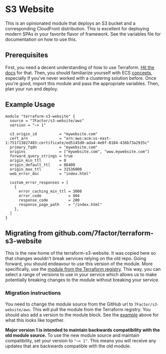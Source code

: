# S3 Website

This is an opinionated module that deploys an S3 bucket and a corresponding CloudFront distribution. This is excellent
for deploying modern SPAs in your favorite flavor of framework. See the variables file for documentation on how to use
this.

## Prerequisites

First, you need a decent understanding of how to use Terraform. 
[Hit the docs](https://www.terraform.io/intro/index.html) for that. Then, you should familiarize yourself with ECS
[concepts](https://aws.amazon.com/ecs/getting-started/), especially if you've never worked with a clustering solution
before. Once you're good, import this module and pass the appropriate variables. Then, plan your run and deploy.

## Example Usage

```hcl-terraform
module "terraform-s3-website" {
  source = "7Factor/s3-website/aws"
  version = "~> 1"

  s3_origin_id          = "mywebsite.com"
  cert_arn              = "arn:aws:acm:us-east-1:751713827483:certificate/ed5145d0-ada4-4e0f-8184-436b73a2935c"
  primary_fqdn          = "mywebsite.com"
  origins               = ["mywebsite.com", "www.mywebsite.com"]
  forward_query_strings = true
  origin_min_ttl        = 0
  origin_default_ttl    = 86400
  origin_max_ttl        = 31536000
  web_error_doc         = "index.html"

  custom_error_responses = [
    {
      error_caching_min_ttl = 3000
      error_code            = 404
      response_code         = 200
      response_page_path    = "/index.html"
    },
  ]
}
```

## Migrating from github.com/7factor/terraform-s3-website

This is the new home of the terraform-s3-website. It was copied here so that changes wouldn't break services relying on
the old repo. Going forward, you should endeavour to use this version of the module. More specifically, use the [module
from the Terraform registry](https://registry.terraform.io/modules/7Factor/s3-website/aws/latest). This way, you can
select a range of versions to use in your service which allows us to make potentially breaking changes to the module
without breaking your service.

### Migration instructions

You need to change the module source from the GitHub url to `7Factor/s3-website/aws`. This will pull the module from
the Terraform registry. You should also add a version to the module block. See the [example](#example-usage) above for
what this looks like together.

**Major version 1 is intended to maintain backwards compatibility with the old module source.** To use the new module
source and maintain compatibility, set your version to `"~> 1"`. This means you will receive any updates that are
backwards compatible with the old module.
